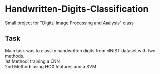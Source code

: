 # Handwritten-Digits-Classification
Small project for "Digital Image Processing and Analysis" class


## Task
Main task was to classify handwritten digits from MNIST dataset with two methods. <br />
1st Method: training a CNN <br />
2nd Method: using HOG features and a SVM
